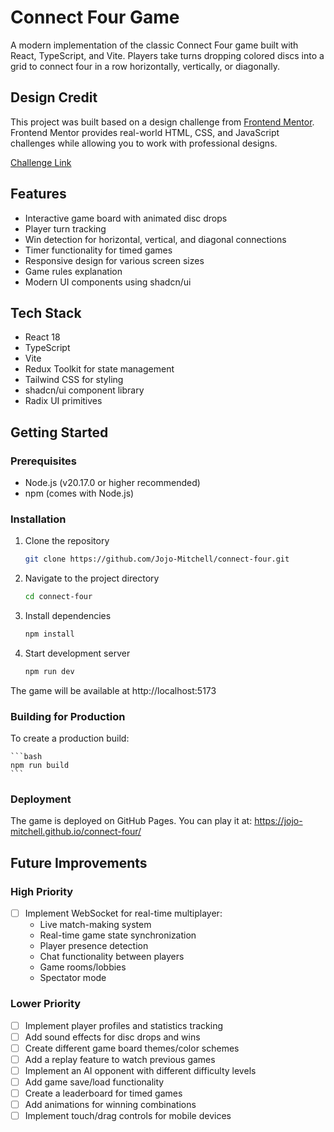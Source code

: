 # Connect Four Game

A modern implementation of the classic Connect Four game built with React, TypeScript, and Vite. Players take turns dropping colored discs into a grid to connect four in a row horizontally, vertically, or diagonally.

## Design Credit

This project was built based on a design challenge from [Frontend Mentor](https://www.frontendmentor.io/). Frontend Mentor provides real-world HTML, CSS, and JavaScript challenges while allowing you to work with professional designs.

[Challenge Link](https://www.frontendmentor.io/challenges/connect-four-game-6G8QVH923s)

## Features
- Interactive game board with animated disc drops
- Player turn tracking
- Win detection for horizontal, vertical, and diagonal connections
- Timer functionality for timed games
- Responsive design for various screen sizes
- Game rules explanation
- Modern UI components using shadcn/ui

## Tech Stack
- React 18
- TypeScript
- Vite
- Redux Toolkit for state management
- Tailwind CSS for styling
- shadcn/ui component library
- Radix UI primitives

## Getting Started

### Prerequisites
- Node.js (v20.17.0 or higher recommended)
- npm (comes with Node.js)

### Installation

1. Clone the repository
   ```bash
   git clone https://github.com/Jojo-Mitchell/connect-four.git
   ```

2. Navigate to the project directory
    ```bash
    cd connect-four 
    ```

3. Install dependencies
    ```bash
    npm install
    ```

4. Start development server
    ```bash
    npm run dev
    ```

The game will be available at http://localhost:5173

### Building for Production
To create a production build:

    ```bash
    npm run build
    ```

### Deployment
The game is deployed on GitHub Pages. You can play it at: https://jojo-mitchell.github.io/connect-four/

## Future Improvements

### High Priority
- [ ] Implement WebSocket for real-time multiplayer:
  - Live match-making system
  - Real-time game state synchronization
  - Player presence detection
  - Chat functionality between players
  - Game rooms/lobbies
  - Spectator mode

### Lower Priority
- [ ] Implement player profiles and statistics tracking
- [ ] Add sound effects for disc drops and wins
- [ ] Create different game board themes/color schemes
- [ ] Add a replay feature to watch previous games
- [ ] Implement an AI opponent with different difficulty levels
- [ ] Add game save/load functionality
- [ ] Create a leaderboard for timed games
- [ ] Add animations for winning combinations
- [ ] Implement touch/drag controls for mobile devices